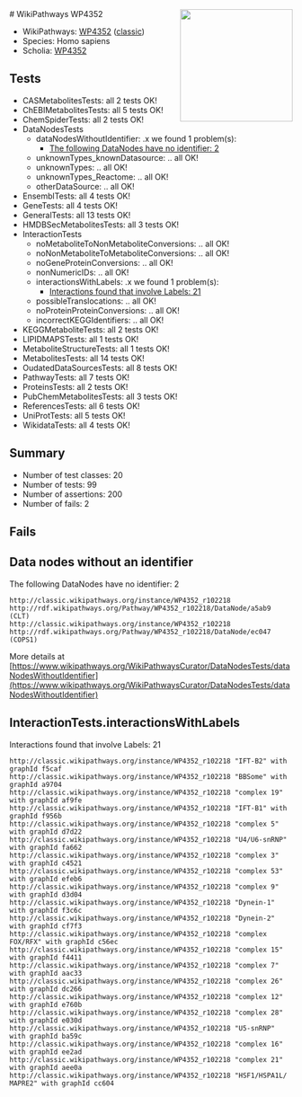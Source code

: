 <img style="float: right; width: 200px" src="https://upload.wikimedia.org/wikipedia/commons/thumb/8/83/Wplogo_with_text_500.png/640px-Wplogo_with_text_500.png" />
# WikiPathways WP4352

* WikiPathways: [WP4352](https://wikipathways.org/pathways/WP4352) ([classic](https://classic.wikipathways.org/instance/WP4352))
* Species: Homo sapiens
* Scholia: [WP4352](https://scholia.toolforge.org/wikipathways/WP4352)
## Tests
* CASMetabolitesTests: all 2 tests OK!
* ChEBIMetabolitesTests: all 5 tests OK!
* ChemSpiderTests: all 2 tests OK!
* DataNodesTests
    * dataNodesWithoutIdentifier: .x we found 1 problem(s):
        * [The following DataNodes have no identifier: 2](#d2d32fa1)
    * unknownTypes_knownDatasource: .. all OK!
    * unknownTypes: .. all OK!
    * unknownTypes_Reactome: .. all OK!
    * otherDataSource: .. all OK!
* EnsemblTests: all 4 tests OK!
* GeneTests: all 4 tests OK!
* GeneralTests: all 13 tests OK!
* HMDBSecMetabolitesTests: all 3 tests OK!
* InteractionTests
    * noMetaboliteToNonMetaboliteConversions: .. all OK!
    * noNonMetaboliteToMetaboliteConversions: .. all OK!
    * noGeneProteinConversions: .. all OK!
    * nonNumericIDs: .. all OK!
    * interactionsWithLabels: .x we found 1 problem(s):
        * [Interactions found that involve Labels: 21](#fe97a8d8)
    * possibleTranslocations: .. all OK!
    * noProteinProteinConversions: .. all OK!
    * incorrectKEGGIdentifiers: .. all OK!
* KEGGMetaboliteTests: all 2 tests OK!
* LIPIDMAPSTests: all 1 tests OK!
* MetaboliteStructureTests: all 1 tests OK!
* MetabolitesTests: all 14 tests OK!
* OudatedDataSourcesTests: all 8 tests OK!
* PathwayTests: all 7 tests OK!
* ProteinsTests: all 2 tests OK!
* PubChemMetabolitesTests: all 3 tests OK!
* ReferencesTests: all 6 tests OK!
* UniProtTests: all 5 tests OK!
* WikidataTests: all 4 tests OK!


## Summary

* Number of test classes: 20
* Number of tests: 99
* Number of assertions: 200
* Number of fails: 2

## Fails

<a name="d2d32fa1" />

## Data nodes without an identifier

The following DataNodes have no identifier: 2
```
http://classic.wikipathways.org/instance/WP4352_r102218 http://rdf.wikipathways.org/Pathway/WP4352_r102218/DataNode/a5ab9 (CLT)
http://classic.wikipathways.org/instance/WP4352_r102218 http://rdf.wikipathways.org/Pathway/WP4352_r102218/DataNode/ec047 (COPS1)
```

More details at [https://www.wikipathways.org/WikiPathwaysCurator/DataNodesTests/dataNodesWithoutIdentifier](https://www.wikipathways.org/WikiPathwaysCurator/DataNodesTests/dataNodesWithoutIdentifier)

<a name="fe97a8d8" />

## InteractionTests.interactionsWithLabels

Interactions found that involve Labels: 21
```
http://classic.wikipathways.org/instance/WP4352_r102218 "IFT-B2" with graphId f5caf
http://classic.wikipathways.org/instance/WP4352_r102218 "BBSome" with graphId a9704
http://classic.wikipathways.org/instance/WP4352_r102218 "complex 19" with graphId af9fe
http://classic.wikipathways.org/instance/WP4352_r102218 "IFT-B1" with graphId f956b
http://classic.wikipathways.org/instance/WP4352_r102218 "complex 5" with graphId d7d22
http://classic.wikipathways.org/instance/WP4352_r102218 "U4/U6-snRNP" with graphId fa662
http://classic.wikipathways.org/instance/WP4352_r102218 "complex 3" with graphId c4521
http://classic.wikipathways.org/instance/WP4352_r102218 "complex 53" with graphId efeb6
http://classic.wikipathways.org/instance/WP4352_r102218 "complex 9" with graphId d3d04
http://classic.wikipathways.org/instance/WP4352_r102218 "Dynein-1" with graphId f3c6c
http://classic.wikipathways.org/instance/WP4352_r102218 "Dynein-2" with graphId cf7f3
http://classic.wikipathways.org/instance/WP4352_r102218 "complex FOX/RFX" with graphId c56ec
http://classic.wikipathways.org/instance/WP4352_r102218 "complex 15" with graphId f4411
http://classic.wikipathways.org/instance/WP4352_r102218 "complex 7" with graphId aac33
http://classic.wikipathways.org/instance/WP4352_r102218 "complex 26" with graphId dc266
http://classic.wikipathways.org/instance/WP4352_r102218 "complex 12" with graphId e760b
http://classic.wikipathways.org/instance/WP4352_r102218 "complex 28" with graphId e030d
http://classic.wikipathways.org/instance/WP4352_r102218 "U5-snRNP" with graphId ba59c
http://classic.wikipathways.org/instance/WP4352_r102218 "complex 16" with graphId ee2ad
http://classic.wikipathways.org/instance/WP4352_r102218 "complex 21" with graphId aee0a
http://classic.wikipathways.org/instance/WP4352_r102218 "HSF1/HSPA1L/
MAPRE2" with graphId cc604
```

